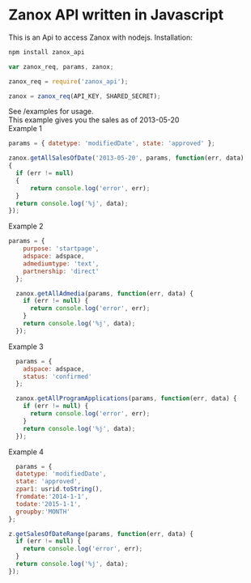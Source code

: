 # Zanox API written in Javascript

This is an Api to access Zanox with nodejs. Installation:



```cmd
npm install zanox_api
```
```javascript
var zanox_req, params, zanox;

zanox_req = require('zanox_api');

zanox = zanox_req(API_KEY, SHARED_SECRET);

```

See /examples for usage.</br>
This example gives you the sales as of 2013-05-20
</br>Example 1

```javascript
params = { datetype: 'modifiedDate', state: 'approved' };

zanox.getAllSalesOfDate('2013-05-20', params, function(err, data) 
{ 
  if (err != null) 
  {
      return console.log('error', err);
  }
  return console.log('%j', data);
});

```
Example 2
```javascript
params = {
    purpose: 'startpage',
    adspace: adspace,
    admediumtype: 'text',
    partnership: 'direct'
  };

  zanox.getAllAdmedia(params, function(err, data) {
    if (err != null) {
      return console.log('error', err);
    }
    return console.log('%j', data);
  });
 ```
 Example 3
```javascript
  params = {
    adspace: adspace,
    status: 'confirmed'
  };

  zanox.getAllProgramApplications(params, function(err, data) {
    if (err != null) {
      return console.log('error', err);
    }
    return console.log('%j', data);
  });
 ```
  Example 4
  ```javascript
    params = {
    datetype: 'modifiedDate',
    state: 'approved',
    zpar1: usrid.toString(),
    fromdate:'2014-1-1',
    todate:'2015-1-1',
    groupby:'MONTH'
  };

  z.getSalesOfDateRange(params, function(err, data) {
    if (err != null) {
      return console.log('error', err);
    }
    return console.log('%j', data);
  });
 ```
